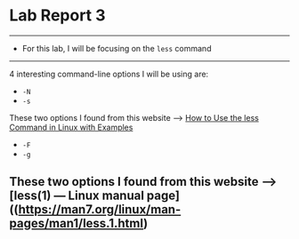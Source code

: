 # Lab Report 3
---
- For this lab, I will be focusing on the `less` command
---
4 interesting command-line options I will be using are:

- `-N`
- `-s`

These two options I found from this website --> [How to Use the less Command in Linux with Examples](https://phoenixnap.com/kb/less-command-in-linux#:~:text=Note%3A%20By%20default%2C%20searching%20in,phrase%20and%20see%20the%20results)

- `-F`
- `-g`

These two options I found from this website --> [less(1) — Linux manual page]((https://man7.org/linux/man-pages/man1/less.1.html)
---
